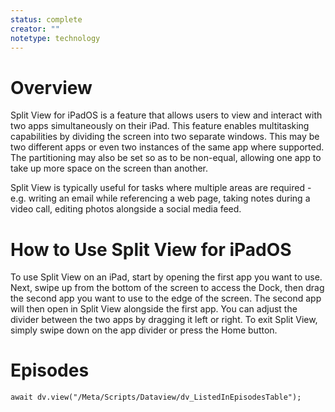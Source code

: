 ```yaml
---
status: complete
creator: ""
notetype: technology
---
```

# Overview
Split View for iPadOS is a feature that allows users to view and interact with two apps simultaneously on their iPad. This feature enables multitasking capabilities by dividing the screen into two separate windows. This may be two different apps or even two instances of the same app where supported. The partitioning may also be set so as to be non-equal, allowing one app to take up more space on the screen than another.

Split View is typically useful for tasks where multiple areas are required - e.g. writing an email while referencing a web page, taking notes during a video call, editing photos alongside a social media feed.

# How to Use Split View for iPadOS
To use Split View on an iPad, start by opening the first app you want to use. Next, swipe up from the bottom of the screen to access the Dock, then drag the second app you want to use to the edge of the screen. The second app will then open in Split View alongside the first app. You can adjust the divider between the two apps by dragging it left or right. To exit Split View, simply swipe down on the app divider or press the Home button.

# Episodes
```dataviewjs
await dv.view("/Meta/Scripts/Dataview/dv_ListedInEpisodesTable");
```
